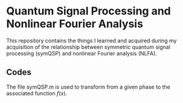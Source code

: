 # Quantum Signal Processing and Nonlinear Fourier Analysis
This repository contains the things I learned and acquired during my acquisition of the relationship between symmetric quantum signal processing (symQSP) and nonlinear Fourier analysis (NLFA).

## Codes
The file symQSP.m is used to transform from a given phase to the associated function $f(x)$.
